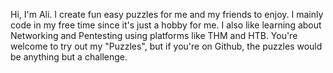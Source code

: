 Hi, I'm Ali. 
I create fun easy puzzles for me and my friends to enjoy. 
I mainly code in my free time since it's just a hobby for me. 
I also like learning about Networking and Pentesting using platforms like THM and HTB. 
You're welcome to try out my "Puzzles", but if you're on Github, the puzzles would be anything but a challenge. 
